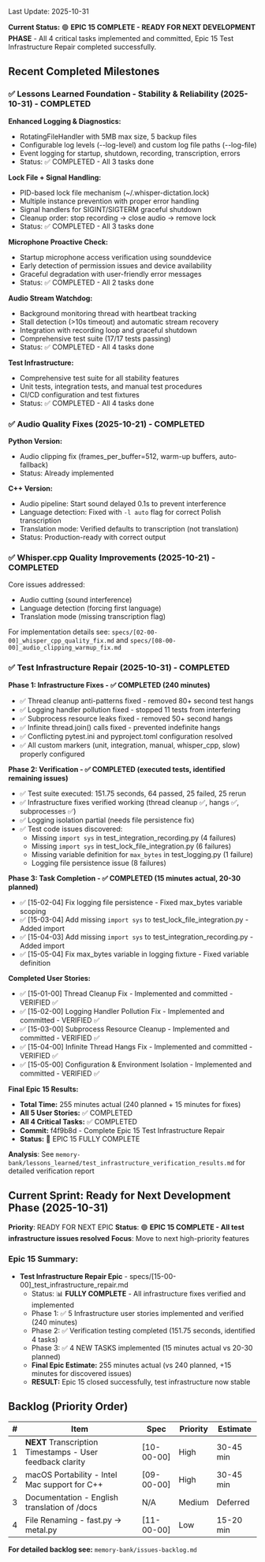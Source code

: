 Last Update: 2025-10-31

**Current Status:** 🟢 **EPIC 15 COMPLETE - READY FOR NEXT DEVELOPMENT PHASE** - All 4 critical tasks implemented and committed, Epic 15 Test Infrastructure Repair completed successfully.

## Recent Completed Milestones

### ✅ Lessons Learned Foundation - Stability & Reliability (2025-10-31) - COMPLETED

**Enhanced Logging & Diagnostics:**
- RotatingFileHandler with 5MB max size, 5 backup files
- Configurable log levels (--log-level) and custom log file paths (--log-file)
- Event logging for startup, shutdown, recording, transcription, errors
- Status: ✅ COMPLETED - All 3 tasks done

**Lock File + Signal Handling:**
- PID-based lock file mechanism (~/.whisper-dictation.lock)
- Multiple instance prevention with proper error handling
- Signal handlers for SIGINT/SIGTERM graceful shutdown
- Cleanup order: stop recording → close audio → remove lock
- Status: ✅ COMPLETED - All 3 tasks done

**Microphone Proactive Check:**
- Startup microphone access verification using sounddevice
- Early detection of permission issues and device availability
- Graceful degradation with user-friendly error messages
- Status: ✅ COMPLETED - All 2 tasks done

**Audio Stream Watchdog:**
- Background monitoring thread with heartbeat tracking
- Stall detection (>10s timeout) and automatic stream recovery
- Integration with recording loop and graceful shutdown
- Comprehensive test suite (17/17 tests passing)
- Status: ✅ COMPLETED - All 4 tasks done

**Test Infrastructure:**
- Comprehensive test suite for all stability features
- Unit tests, integration tests, and manual test procedures
- CI/CD configuration and test fixtures
- Status: ✅ COMPLETED - All 4 tasks done

### ✅ Audio Quality Fixes (2025-10-21) - COMPLETED

**Python Version:**
- Audio clipping fix (frames_per_buffer=512, warm-up buffers, auto-fallback)
- Status: Already implemented

**C++ Version:**
- Audio pipeline: Start sound delayed 0.1s to prevent interference
- Language detection: Fixed with `-l auto` flag for correct Polish transcription
- Translation mode: Verified defaults to transcription (not translation)
- Status: Production-ready with correct output

### ✅ Whisper.cpp Quality Improvements (2025-10-21) - COMPLETED

Core issues addressed:
- Audio cutting (sound interference)
- Language detection (forcing first language)
- Translation mode (missing transcription flag)

For implementation details see: `specs/[02-00-00]_whisper_cpp_quality_fix.md` and `specs/[08-00-00]_audio_clipping_warmup_fix.md`

### ✅ Test Infrastructure Repair (2025-10-31) - COMPLETED

**Phase 1: Infrastructure Fixes - ✅ COMPLETED (240 minutes)**
- ✅ Thread cleanup anti-patterns fixed - removed 80+ second test hangs
- ✅ Logging handler pollution fixed - stopped 11 tests from interfering
- ✅ Subprocess resource leaks fixed - removed 50+ second hangs
- ✅ Infinite thread.join() calls fixed - prevented indefinite hangs
- ✅ Conflicting pytest.ini and pyproject.toml configuration resolved
- ✅ All custom markers (unit, integration, manual, whisper_cpp, slow) properly configured

**Phase 2: Verification - ✅ COMPLETED (executed tests, identified remaining issues)**
- ✅ Test suite executed: 151.75 seconds, 64 passed, 25 failed, 25 rerun
- ✅ Infrastructure fixes verified working (thread cleanup ✅, hangs ✅, subprocesses ✅)
- ✅ Logging isolation partial (needs file persistence fix)
- ✅ Test code issues discovered:
  - Missing `import sys` in test_integration_recording.py (4 failures)
  - Missing `import sys` in test_lock_file_integration.py (6 failures)
  - Missing variable definition for `max_bytes` in test_logging.py (1 failure)
  - Logging file persistence issue (8 failures)

**Phase 3: Task Completion - ✅ COMPLETED (15 minutes actual, 20-30 planned)**
- ✅ [15-02-04] Fix logging file persistence - Fixed max_bytes variable scoping
- ✅ [15-03-04] Add missing `import sys` to test_lock_file_integration.py - Added import
- ✅ [15-04-03] Add missing `import sys` to test_integration_recording.py - Added import
- ✅ [15-05-04] Fix max_bytes variable in logging fixture - Fixed variable definition

**Completed User Stories:**
- ✅ [15-01-00] Thread Cleanup Fix - Implemented and committed - VERIFIED ✅
- ✅ [15-02-00] Logging Handler Pollution Fix - Implemented and committed - VERIFIED ✅
- ✅ [15-03-00] Subprocess Resource Cleanup - Implemented and committed - VERIFIED ✅
- ✅ [15-04-00] Infinite Thread Hangs Fix - Implemented and committed - VERIFIED ✅
- ✅ [15-05-00] Configuration & Environment Isolation - Implemented and committed - VERIFIED ✅

**Final Epic 15 Results:**
- **Total Time:** 255 minutes actual (240 planned + 15 minutes for fixes)
- **All 5 User Stories:** ✅ COMPLETED
- **All 4 Critical Tasks:** ✅ COMPLETED  
- **Commit:** f4f9b8d - Complete Epic 15 Test Infrastructure Repair
- **Status:** 🎉 EPIC 15 FULLY COMPLETE

**Analysis**: See `memory-bank/lessons_learned/test_infrastructure_verification_results.md` for detailed verification report

## Current Sprint: Ready for Next Development Phase (2025-10-31)

**Priority**: READY FOR NEXT EPIC
**Status**: 🟢 **EPIC 15 COMPLETE - All test infrastructure issues resolved**
**Focus**: Move to next high-priority features

### Epic 15 Summary:
- **Test Infrastructure Repair Epic** - specs/[15-00-00]_test_infrastructure_repair.md
  - Status: 📊 **FULLY COMPLETE** - All infrastructure fixes verified and implemented
  - Phase 1: ✅ 5 Infrastructure user stories implemented and verified (240 minutes)
  - Phase 2: ✅ Verification testing completed (151.75 seconds, identified 4 tasks)
  - Phase 3: ✅ 4 NEW TASKS implemented (15 minutes actual vs 20-30 planned)
  - **Final Epic Estimate:** 255 minutes actual (vs 240 planned, +15 minutes for discovered issues)
  - **RESULT:** Epic 15 closed successfully, test infrastructure now stable

## Backlog (Priority Order)

| # | Item | Spec | Priority | Estimate |
|---|------|------|----------|----------|
| 1 | **NEXT** Transcription Timestamps - User feedback clarity | [10-00-00] | High | 30-45 min |
| 2 | macOS Portability - Intel Mac support for C++ | [09-00-00] | High | 30-45 min |
| 3 | Documentation - English translation of /docs | N/A | Medium | Deferred |
| 4 | File Renaming - fast.py → metal.py | [11-00-00] | Low | 15-20 min |

**For detailed backlog see:** `memory-bank/issues-backlog.md`
